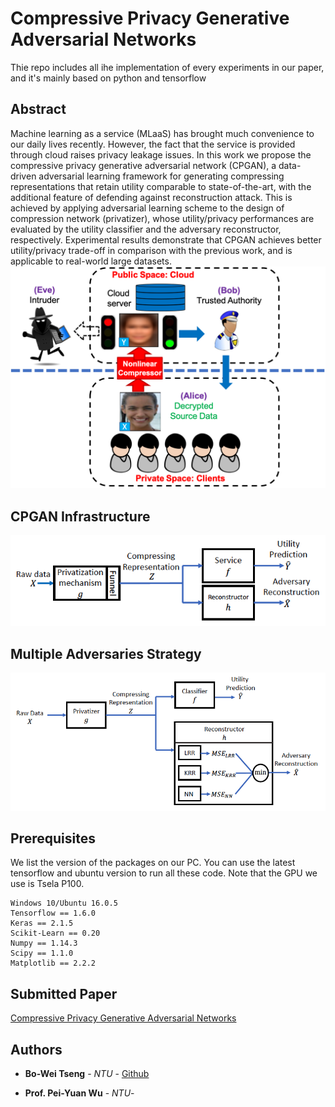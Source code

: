 # Compressive Privacy Generative Adversarial Networks
Thie repo includes all ihe implementation of every experiments in our paper, and it's mainly based on python and tensorflow 
## **Abstract**
Machine learning as a service (MLaaS) has brought much convenience to our daily lives recently. However, the fact that the service is provided through cloud raises privacy leakage issues. In this work we propose the compressive privacy generative adversarial network (CPGAN), a data-driven adversarial learning framework for generating compressing representations that retain utility comparable to state-of-the-art, with the additional feature of defending against reconstruction attack. This is achieved by applying adversarial learning scheme to the design of compression network (privatizer), whose utility/privacy performances are evaluated by the utility classifier and the adversary reconstructor, respectively. Experimental results demonstrate that CPGAN achieves better utility/privacy trade-off in comparison with the previous work, and is applicable to real-world large datasets.
![image](https://github.com/R06942098/CPGAN/blob/master/final_tar.png)
## **CPGAN Infrastructure**
![image](https://github.com/R06942098/CPGAN/blob/master/cpgan_fig.png)

## **Multiple Adversaries Strategy**
![image](https://github.com/R06942098/CPGAN/blob/master/mul_adv.png)


## **Prerequisites**
We list the version of the packages on our PC. You can use the latest tensorflow and ubuntu version to run all these code. Note that the GPU we use is Tsela P100.
```
Windows 10/Ubuntu 16.0.5  
Tensorflow == 1.6.0 
Keras == 2.1.5 
Scikit-Learn == 0.20
Numpy == 1.14.3
Scipy == 1.1.0
Matplotlib == 2.2.2
```

## **Submitted Paper**
[Compressive Privacy Generative Adversarial Networks](https://drive.google.com/file/d/1KJiNZ9y59r3HLvsKfTqU1Oe85zGlFiMo/view?usp=sharing) 

## **Authors**

* **Bo-Wei Tseng** - *NTU* - [Github](https://github.com/R06942098)

* **Prof. Pei-Yuan Wu** - *NTU*- 





